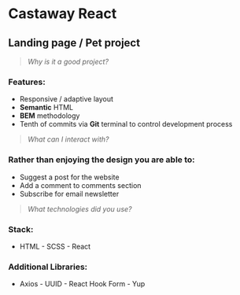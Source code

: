 # Castaway React

## Landing page / Pet project

> *Why is it a good project?*

### Features:

- Responsive / adaptive layout
- **Semantic** HTML
- **BEM** methodology
- Tenth of commits via **Git** terminal to control development process

> *What can I interact with?*

### Rather than enjoying the design you are able to:

- Suggest a post for the website
- Add a comment to comments section
- Subscribe for email newsletter

> *What technologies did you use?*

### Stack:

- HTML - SCSS - React

### Additional Libraries:

- Axios - UUID - React Hook Form - Yup